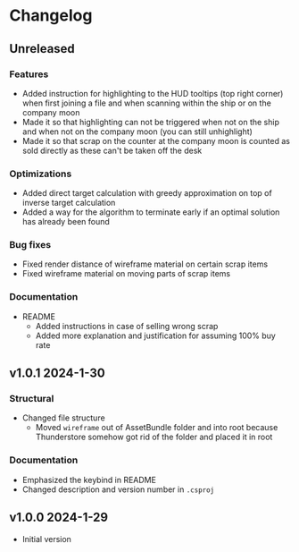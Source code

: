   # Changelog

## Unreleased
### Features
- Added instruction for highlighting to the HUD tooltips (top right corner) when first joining a file and when scanning within the ship or on the company moon
- Made it so that highlighting can not be triggered when not on the ship and when not on the company moon (you can still unhighlight)
- Made it so that scrap on the counter at the company moon is counted as sold directly as these can't be taken off the desk
### Optimizations
- Added direct target calculation with greedy approximation on top of inverse target calculation
- Added a way for the algorithm to terminate early if an optimal solution has already been found
### Bug fixes
- Fixed render distance of wireframe material on certain scrap items
- Fixed wireframe material on moving parts of scrap items
### Documentation
- README
  - Added instructions in case of selling wrong scrap
  - Added more explanation and justification for assuming 100% buy rate
## v1.0.1 2024-1-30
### Structural
- Changed file structure
  - Moved `wireframe` out of AssetBundle folder and into root because Thunderstore somehow got rid of the folder and placed it in root
### Documentation
- Emphasized the keybind in README
- Changed description and version number in `.csproj`
## v1.0.0 2024-1-29
- Initial version
